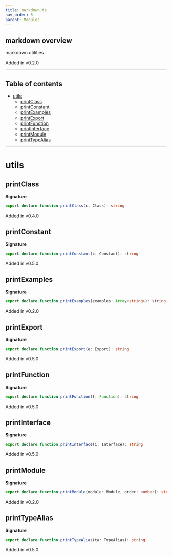```yaml
---
title: markdown.ts
nav_order: 5
parent: Modules
---
```


## markdown overview

markdown utilities

Added in v0.2.0

---

<h2 class="text-delta">Table of contents</h2>

- [utils](#utils)
  - [printClass](#printclass)
  - [printConstant](#printconstant)
  - [printExamples](#printexamples)
  - [printExport](#printexport)
  - [printFunction](#printfunction)
  - [printInterface](#printinterface)
  - [printModule](#printmodule)
  - [printTypeAlias](#printtypealias)

---

# utils

## printClass

**Signature**

```ts
export declare function printClass(c: Class): string
```

Added in v0.4.0

## printConstant

**Signature**

```ts
export declare function printConstant(c: Constant): string
```

Added in v0.5.0

## printExamples

**Signature**

```ts
export declare function printExamples(examples: Array<string>): string
```

Added in v0.2.0

## printExport

**Signature**

```ts
export declare function printExport(e: Export): string
```

Added in v0.5.0

## printFunction

**Signature**

```ts
export declare function printFunction(f: Function): string
```

Added in v0.5.0

## printInterface

**Signature**

```ts
export declare function printInterface(i: Interface): string
```

Added in v0.5.0

## printModule

**Signature**

```ts
export declare function printModule(module: Module, order: number): string
```

Added in v0.2.0

## printTypeAlias

**Signature**

```ts
export declare function printTypeAlias(ta: TypeAlias): string
```

Added in v0.5.0
